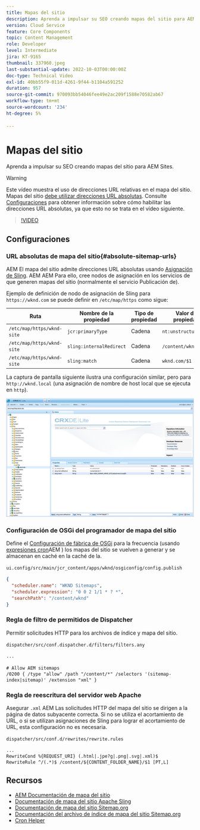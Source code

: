 ```yaml
---
title: Mapas del sitio
description: Aprenda a impulsar su SEO creando mapas del sitio para AEM Sites.
version: Cloud Service
feature: Core Components
topic: Content Management
role: Developer
level: Intermediate
jira: KT-9165
thumbnail: 337960.jpeg
last-substantial-update: 2022-10-03T00:00:00Z
doc-type: Technical Video
exl-id: 40bb55f9-011d-4261-9f44-b1104a591252
duration: 957
source-git-commit: 970093bb54046fee49e2ac209f1588e70582ab67
workflow-type: tm+mt
source-wordcount: '234'
ht-degree: 5%

---
```


# Mapas del sitio

Aprenda a impulsar su SEO creando mapas del sitio para AEM Sites.

>[!WARNING]
>
>Este vídeo muestra el uso de direcciones URL relativas en el mapa del sitio. Mapas del sitio [debe utilizar direcciones URL absolutas](https://sitemaps.org/protocol.html). Consulte [Configuraciones](#absolute-sitemap-urls) para obtener información sobre cómo habilitar las direcciones URL absolutas, ya que esto no se trata en el vídeo siguiente.

>[!VIDEO](https://video.tv.adobe.com/v/337960?quality=12&learn=on)

## Configuraciones

### URL absolutas de mapa del sitio{#absolute-sitemap-urls}

AEM El mapa del sitio admite direcciones URL absolutas usando [Asignación de Sling](https://sling.apache.org/documentation/the-sling-engine/mappings-for-resource-resolution.html). AEM AEM Para ello, cree nodos de asignación en los servicios de que generen mapas del sitio (normalmente el servicio Publicación de).

Ejemplo de definición de nodo de asignación de Sling para `https://wknd.com` se puede definir en `/etc/map/https` como sigue:

| Ruta | Nombre de la propiedad | Tipo de propiedad | Valor de propiedad |
|------|----------|---------------|-------|
| `/etc/map/https/wknd-site` | `jcr:primaryType` | Cadena | `nt:unstructured` |
| `/etc/map/https/wknd-site` | `sling:internalRedirect` | Cadena | `/content/wknd/(.*)` |
| `/etc/map/https/wknd-site` | `sling:match` | Cadena | `wknd.com/$1` |

La captura de pantalla siguiente ilustra una configuración similar, pero para `http://wknd.local` (una asignación de nombre de host local que se ejecuta en `http`).

![Configuración de direcciones URL absolutas de mapa](../assets/sitemaps/sitemaps-absolute-urls.jpg)


### Configuración de OSGi del programador de mapa del sitio

Define el [Configuración de fábrica de OSGi](http://localhost:4502/system/console/configMgr/org.apache.sling.sitemap.impl.SitemapScheduler) para la frecuencia (usando [expresiones cron](https://cron.help/)AEM ) los mapas del sitio se vuelven a generar y se almacenan en caché en la caché de la.

`ui.config/src/main/jcr_content/apps/wknd/osgiconfig/config.publish`

```json
{
  "scheduler.name": "WKND Sitemaps",
  "scheduler.expression": "0 0 2 1/1 * ? *",
  "searchPath": "/content/wknd"
}
```

### Regla de filtro de permitidos de Dispatcher

Permitir solicitudes HTTP para los archivos de índice y mapa del sitio.

`dispatcher/src/conf.dispatcher.d/filters/filters.any`

```
...

# Allow AEM sitemaps
/0200 { /type "allow" /path "/content/*" /selectors '(sitemap-index|sitemap)' /extension "xml" }
```

### Regla de reescritura del servidor web Apache

Asegurar `.xml` AEM Las solicitudes HTTP del mapa del sitio se dirigen a la página de datos subyacente correcta. Si no se utiliza el acortamiento de URL, o si se utilizan asignaciones de Sling para lograr el acortamiento de URL, esta configuración no es necesaria.

`dispatcher/src/conf.d/rewrites/rewrite.rules`

```
...
RewriteCond %{REQUEST_URI} (.html|.jpe?g|.png|.svg|.xml)$
RewriteRule ^/(.*)$ /content/${CONTENT_FOLDER_NAME}/$1 [PT,L]
```

## Recursos

+ [AEM Documentación de mapa del sitio](https://experienceleague.adobe.com/docs/experience-manager-cloud-service/content/overview/seo-and-url-management.html?lang=en)
+ [Documentación de mapa del sitio Apache Sling](https://github.com/apache/sling-org-apache-sling-sitemap#readme)
+ [Documentación de mapa del sitio Sitemap.org](https://www.sitemaps.org/protocol.html)
+ [Documentación del archivo de índice de mapa del sitio Sitemap.org](https://www.sitemaps.org/protocol.html#index)
+ [Cron Helper](https://cron.help/)